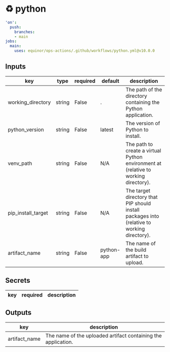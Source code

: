 # ♻ python

```yaml
'on':
  push:
    branches:
    - main
jobs:
  main:
    uses: equinor/ops-actions/.github/workflows/python.yml@v10.0.0

```

## Inputs

key | type | required | default | description
--- | --- | --- | --- | ---
working_directory | string | False | . | The path of the directory containing the Python application.
python_version | string | False | latest | The version of Python to install.
venv_path | string | False | N/A | The path to create a virtual Python environment at (relative to working directory).
pip_install_target | string | False | N/A | The target directory that PIP should install packages into (relative to working directory).
artifact_name | string | False | python-app | The name of the build artifact to upload.

## Secrets

key | required | description
--- | --- | ---

## Outputs

key | description
--- | ---
artifact_name | The name of the uploaded artifact containing the application.
